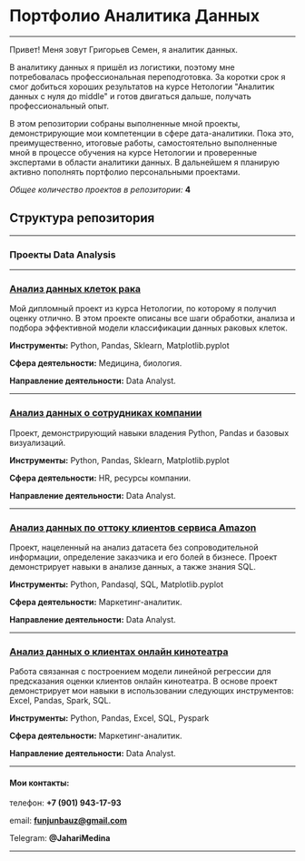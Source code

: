 # Портфолио Аналитика Данных
---

Привет! Меня зовут Григорьев Семен, я аналитик данных.

В аналитику данных я пришёл из логистики, поэтому мне потребовалась профессиональная переподготовка. За коротки срок я смог добиться хороших результатов на курсе Нетологии "Аналитик данных с нуля до middle" и готов двигаться дальше, получать профессиональный опыт.

В этом репозитории собраны выполненные мной проекты, демонстрирующие мои компетенции в сфере дата-аналитики. Пока это, преимущественно, итоговые работы, самостоятельно выполненные мной в процессе обучения на курсе Нетологии и проверенные экспертами в области аналитики данных. В дальнейшем я планирую активно пополнять портфолио персональными проектами.

*Общее количество проектов в репозитории:* **4**

## Структура репозитория

---

### Проекты Data Analysis
---

### [Анализ данных клеток рака](https://github.com/Nevers15/Cancer_Classification) 

Мой дипломный проект из курса Нетологии, по которому я получил оценку отлично. В этом проекте описаны все шаги обработки, анализа и подбора эффективной модели классификации данных раковых клеток.

**Инструменты:** Python, Pandas, Sklearn, Matplotlib.pyplot

**Сфера деятельности:** Медицина, биология.

**Направление деятельности:** Data Analyst.


---

### [Анализ данных о сотрудниках компании](https://github.com/Nevers15/Pandas_Finals) 

Проект, демонстрирующий навыки владения Python, Pandas и базовых визуализаций.

**Инструменты:** Python, Pandas, Sklearn, Matplotlib.pyplot

**Сфера деятельности:** HR, ресурсы компании.

**Направление деятельности:** Data Analyst.

---

### [Анализ данных по оттоку клиентов сервиса Amazon](https://github.com/Nevers15/Amazon_Transaction) 

Проект, нацеленный на анализ датасета без сопроводительной информации, определение заказчика и его болей в бизнесе. Проект демонстрирует навыки в анализе данных, а также знания SQL.

**Инструменты:** Python, Pandasql, SQL, Matplotlib.pyplot

**Сфера деятельности:** Маркетинг-аналитик.

**Направление деятельности:** Data Analyst.

---

### [Анализ данных о клиентах онлайн кинотеатра](https://github.com/Nevers15/Big_Data_Analysis) 

Работа связанная с построением модели линейной регрессии для предсказания оценки клиентов онлайн кинотеатра. В основе проект демонстрирует мои навыки в использовании следующих инструментов: Excel, Pandas, Spark, SQL.

**Инструменты:** Python, Pandas, Excel, SQL, Pyspark

**Сфера деятельности:** Маркетинг-аналитик.

**Направление деятельности:** Data Analyst.

---

#### Мои контакты:

телефон: **+7 (901) 943-17-93**

email: **funjunbauz@gmail.com**

Telegram: **@JahariMedina**

---

